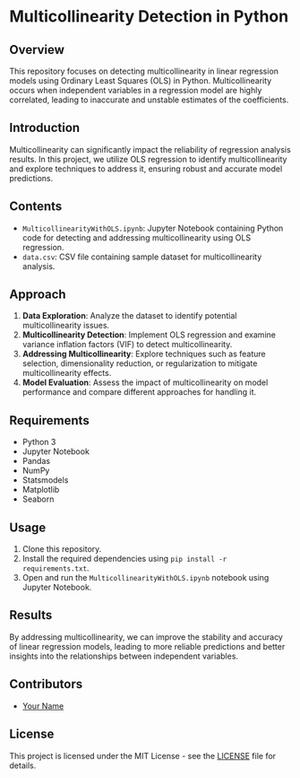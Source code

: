 # Multicollinearity Detection in Python

## Overview
This repository focuses on detecting multicollinearity in linear regression models using Ordinary Least Squares (OLS) in Python. Multicollinearity occurs when independent variables in a regression model are highly correlated, leading to inaccurate and unstable estimates of the coefficients.

## Introduction
Multicollinearity can significantly impact the reliability of regression analysis results. In this project, we utilize OLS regression to identify multicollinearity and explore techniques to address it, ensuring robust and accurate model predictions.

## Contents
- `MulticollinearityWithOLS.ipynb`: Jupyter Notebook containing Python code for detecting and addressing multicollinearity using OLS regression.
- `data.csv`: CSV file containing sample dataset for multicollinearity analysis.

## Approach
1. **Data Exploration**: Analyze the dataset to identify potential multicollinearity issues.
2. **Multicollinearity Detection**: Implement OLS regression and examine variance inflation factors (VIF) to detect multicollinearity.
3. **Addressing Multicollinearity**: Explore techniques such as feature selection, dimensionality reduction, or regularization to mitigate multicollinearity effects.
4. **Model Evaluation**: Assess the impact of multicollinearity on model performance and compare different approaches for handling it.

## Requirements
- Python 3
- Jupyter Notebook
- Pandas
- NumPy
- Statsmodels
- Matplotlib
- Seaborn

## Usage
1. Clone this repository.
2. Install the required dependencies using `pip install -r requirements.txt`.
3. Open and run the `MulticollinearityWithOLS.ipynb` notebook using Jupyter Notebook.

## Results
By addressing multicollinearity, we can improve the stability and accuracy of linear regression models, leading to more reliable predictions and better insights into the relationships between independent variables.

## Contributors
- [Your Name](https://github.com/chetan-codes)

## License
This project is licensed under the MIT License - see the [LICENSE](LICENSE) file for details.

